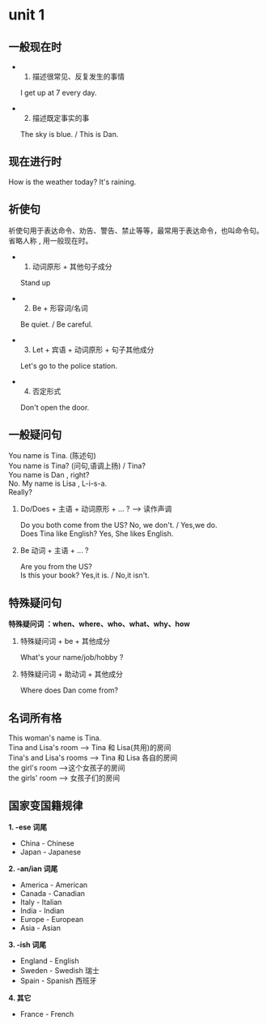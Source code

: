 # unit 1

## 一般现在时

- 1. 描述很常见、反复发生的事情

  I get up at 7 every day.

- 2. 描述既定事实的事

  The sky is blue. / This is Dan.

## 现在进行时

How is the weather today? It's raining.

## 祈使句

祈使句用于表达命令、劝告、警告、禁止等等，最常用于表达命令，也叫命令句。 省略人称 , 用一般现在时。

- 1. 动词原形 + 其他句子成分

  Stand up

- 2. Be + 形容词/名词

  Be quiet. / Be careful.

- 3. Let + 宾语 + 动词原形 + 句子其他成分

  Let's go to the police station.

- 4. 否定形式

  Don't open the door.

## 一般疑问句

You name is Tina. (陈述句) <br/>
You name is Tina? (问句,语调上扬) / Tina? <br/>
You name is Dan , right? <br/>
No. My name is Lisa , L-i-s-a. <br/>
Really?

1. Do/Does + 主语 + 动词原形 + ... ? --> 读作声调

   Do you both come from the US? No, we don't. / Yes,we do.<br/>
   Does Tina like English? Yes, She likes English.

2. Be 动词 + 主语 + ... ?

   Are you from the US? <br/>
   Is this your book? Yes,it is. / No,it isn't.

## 特殊疑问句

**特殊疑问词 ：when、where、who、what、why、how**

1. 特殊疑问词 + be + 其他成分

   What's your name/job/hobby ?

2. 特殊疑问词 + 助动词 + 其他成分

   Where does Dan come from?

## 名词所有格

This woman's name is Tina. <br/>
Tina and Lisa's room --> Tina 和 Lisa(共用)的房间 <br/>
Tina's and Lisa's rooms --> Tina 和 Lisa 各自的房间 <br/>
the girl's room -->这个女孩子的房间 <br/>
the girls' room --> 女孩子们的房间 <br/>

## 国家变国籍规律

**1. -ese 词尾**

- China - Chinese
- Japan - Japanese

**2. -an/ian 词尾**

- America - American
- Canada - Canadian
- Italy - Italian
- India - Indian
- Europe - European
- Asia - Asian

**3. -ish 词尾**

- England - English
- Sweden - Swedish 瑞士
- Spain - Spanish 西班牙

**4. 其它**

- France - French
